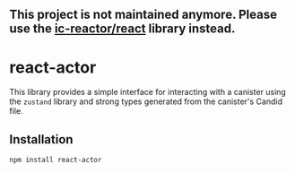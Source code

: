 ## This project is not maintained anymore. Please use the [ic-reactor/react](https://www.npmjs.com/package/@ic-reactor/react) library instead.

# react-actor

This library provides a simple interface for interacting with a canister using the `zustand` library and strong types generated from the canister's Candid file.

## Installation

```
npm install react-actor
```
